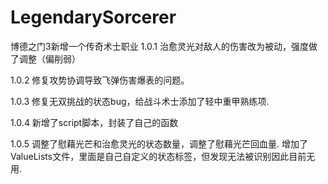 # LegendarySorcerer
博德之门3新增一个传奇术士职业
1.0.1
治愈灵光对敌人的伤害改为被动，强度做了调整（偏削弱）

1.0.2
修复攻势协调导致飞弹伤害爆表的问题。

1.0.3
修复无双挑战的状态bug，给战斗术士添加了轻中重甲熟练项.

1.0.4
新增了script脚本，封装了自己的函数

1.0.5
调整了慰藉光芒和治愈灵光的状态数量，调整了慰藉光芒回血量.
增加了ValueLists文件，里面是自己自定义的状态标签，但发现无法被识别因此目前无用.